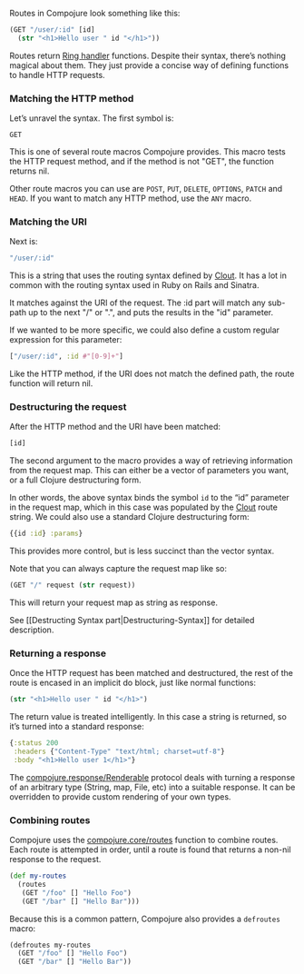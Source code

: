 Routes in Compojure look something like this:

```clojure
(GET "/user/:id" [id]
  (str "<h1>Hello user " id "</h1>"))
```

Routes return [Ring handler](https://github.com/ring-clojure/ring/wiki/Concepts#handlers) functions. Despite their syntax, there’s nothing magical about them. They just provide a concise way of defining functions to handle HTTP requests.

### Matching the HTTP method

Let’s unravel the syntax. The first symbol is:

`GET`

This is one of several route macros Compojure provides. This macro tests the HTTP request method, and if the method is not "GET", the function returns nil.

Other route macros you can use are `POST`, `PUT`, `DELETE`, `OPTIONS`, `PATCH` and `HEAD`. If you want to match any HTTP method, use the `ANY` macro.

### Matching the URI

Next is:

```clojure
"/user/:id"
```

This is a string that uses the routing syntax defined by [Clout](https://github.com/weavejester/clout). It has a lot in common with the routing syntax used in Ruby on Rails and Sinatra.

It matches against the URI of the request. The :id part will match any sub-path up to the next "/" or ".", and puts the results in the "id" parameter.

If we wanted to be more specific, we could also define a custom regular expression for this parameter:

```clojure
["/user/:id", :id #"[0-9]+"]
```

Like the HTTP method, if the URI does not match the defined path, the route function will return nil.

### Destructuring the request

After the HTTP method and the URI have been matched:

```clojure
[id]
```

The second argument to the macro provides a way of retrieving information from the request map. This can either be a vector of parameters you want, or a full Clojure destructuring form.

In other words, the above syntax binds the symbol `id` to the “id” parameter in the request map, which in this case was populated by the [Clout](https://github.com/weavejester/clout) route string. We could also use a standard Clojure destructuring form:

```clojure
{{id :id} :params}
```

This provides more control, but is less succinct than the vector syntax.

Note that you can always capture the request map like so:

```clojure
(GET "/" request (str request))
```

This will return your request map as string as response.

See [[Destructing Syntax part|Destructuring-Syntax]] for detailed description.

### Returning a response

Once the HTTP request has been matched and destructured, the rest of the route is encased in an implicit do block, just like normal functions:

```clojure
(str "<h1>Hello user " id "</h1>")
```

The return value is treated intelligently. In this case a string is returned, so it’s turned into a standard response:

```clojure
{:status 200
 :headers {"Content-Type" "text/html; charset=utf-8"}
 :body "<h1>Hello user 1</h1>"}
```

The [compojure.response/Renderable](https://weavejester.github.io/compojure/compojure.response.html) protocol deals with turning a response of an arbitrary type (String, map, File, etc) into a suitable response. It can be overridden to provide custom rendering of your own types.

### Combining routes

Compojure uses the [compojure.core/routes](https://weavejester.github.io/compojure/compojure.core.html#var-routes) function to combine routes. Each route is attempted in order, until a route is found that returns a non-nil response to the request.

```clojure
(def my-routes
  (routes
   (GET "/foo" [] "Hello Foo")
   (GET "/bar" [] "Hello Bar")))
```

Because this is a common pattern, Compojure also provides a `defroutes` macro:

```clojure
(defroutes my-routes
  (GET "/foo" [] "Hello Foo")
  (GET "/bar" [] "Hello Bar"))
```